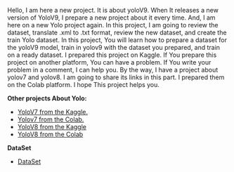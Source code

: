 Hello, I am here a new project. It is about yoloV9. When It releases a new version of YoloV9, I prepare a new project about it every time. And, I am here on a new Yolo project again. In this project, I am going to review the dataset, translate .xml to .txt format, review the new dataset, and create the train Yolo dataset. In this project, You will learn how to prepare a dataset for the yoloV9 model, train in yolov9 with the dataset you prepared, and train on a ready dataset. I prepared this project on Kaggle. If You prepare this project on another platform, You can have a problem. If You write your problem in a comment, I can help you. By the way, I have a project about yolov7 and yolov8. I am going to share its links in this part. I prepared them on the Colab platform. I hope This project helps you.

**Other projects About Yolo:**
- [YoloV7 from the Kaggle.](https://www.kaggle.com/code/ihsncnkz/face-mask-detection-with-yolov7)
- [Yolov7 from the Colab.](https://colab.research.google.com/drive/1fcZqEgRgAE8neo-TG2QSdCuo0setQUvS?usp=sharing)
- [YoloV8 from the Kaggle](https://www.kaggle.com/code/ihsncnkz/face-mask-detection-with-yolov8)
- [YoloV8 from the Colab](https://colab.research.google.com/drive/1fcZqEgRgAE8neo-TG2QSdCuo0setQUvS?usp=sharing)

**DataSet**
- [DataSet](https://www.kaggle.com/datasets/andrewmvd/face-mask-detection)
